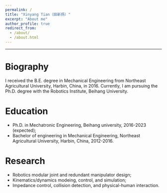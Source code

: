 ```yaml
---
permalink: /
title: "Xinyang Tian（田新扬）"
excerpt: "About me"
author_profile: true
redirect_from: 
  - /about/
  - /about.html
---
```

---
# **Biography**
I received the B.E. degree in Mechanical Engineering from Northeast Agricultural University, Harbin, China, in 2016. Currently, I am pursuing the Ph.D. degree with the Robotics Institute, Beihang University.

# **Education**
- Ph.D. in Mechatronic Engineering, Beihang university, 2016-2023 (expected);
- Bachelor of engineering in Mechanical Engineering, Northeast Agricultural University, Harbin, China, 2012-2016.

# **Research**
- Robotics modular joint and redundant manipulator design; 
- Kinematics/dynamics modeing, control, and simulation; 
- Impedance control, collision detection, and physical-human interaction.
